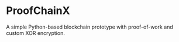 # ProofChainX
A simple Python-based blockchain prototype with proof-of-work and custom XOR encryption.
